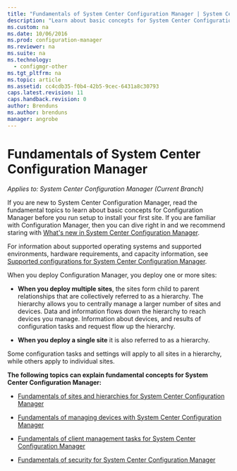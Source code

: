 ```yaml
---
title: "Fundamentals of System Center Configuration Manager | System Center Configuration Manager"
description: "Learn about basic concepts for System Center Configuration Manager."
ms.custom: na
ms.date: 10/06/2016
ms.prod: configuration-manager
ms.reviewer: na
ms.suite: na
ms.technology:
  - configmgr-other
ms.tgt_pltfrm: na
ms.topic: article
ms.assetid: cc4cdb35-f0b4-42b5-9cec-6431a8c30793
caps.latest.revision: 11
caps.handback.revision: 0
author: Brenduns
ms.author: brenduns
manager: angrobe
---
```

# Fundamentals of System Center Configuration Manager

*Applies to: System Center Configuration Manager (Current Branch)*

If you are new to System Center Configuration Manager, read the fundamental topics to learn about  basic concepts for Configuration Manager before you run setup to install your first site. If you are familiar with Configuration Manager, then you can dive right in and we recommend staring with [What's new in System Center Configuration Manager](/sccm/core/plan-design/changes/what-has-changed-from-configuration-manager-2012).  

 For information about supported operating systems and supported environments, hardware requirements, and capacity information, see [Supported configurations for System Center Configuration Manager](../../core/plan-design/configs/supported-configurations.md).  

 When you deploy Configuration Manager, you deploy one or more sites:  

-   **When you deploy multiple sites**, the sites form child to parent relationships that are collectively referred to as a hierarchy. The hierarchy allows you to centrally manage a larger number of sites and devices.  Data and information flows down the hierarchy to reach devices you manage. Information about devices, and results of configuration tasks and request flow up the hierarchy.  

-   **When you deploy a single site** it is also referred to as a hierarchy.   

 Some configuration tasks and settings will apply to all sites in a hierarchy, while others apply to individual sites.  


**The following topics can explain fundamental concepts for System Center Configuration Manager:**  

-   [Fundamentals of sites and hierarchies for System Center Configuration Manager](../../core/understand/fundamentals-of-sites-and-hierarchies.md)  

-   [Fundamentals of managing devices with System Center Configuration Manager](../../core/understand/fundamentals-of-managing-devices.md)  

-   [Fundamentals of client management tasks for System Center Configuration Manager](../../core/understand/fundamentals-of-client-management-tasks.md)  

-   [Fundamentals of security for System Center Configuration Manager](../../core/understand/fundamentals-of-security.md)  
